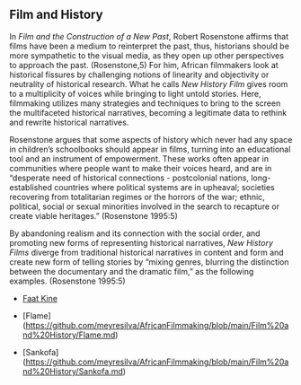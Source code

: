 

## Film and History

In *Film and the Construction of a New Past*, 
Robert Rosenstone affirms that films have been 
a medium to reinterpret the past, thus, 
historians should be more sympathetic to the 
visual media, as they open up other perspectives to
 approach the past. (Rosenstone,5) 
For him, African filmmakers look at historical fissures 
by challenging notions of linearity and objectivity or neutrality 
of historical research. What he calls *New History Film* 
gives room to a multiplicity of voices while bringing to light 
untold stories. Here, filmmaking utilizes many strategies and techniques
 to bring to the screen the multifaceted historical narratives, 
becoming a legitimate data to rethink and rewrite historical narratives. 

Rosenstone argues that some aspects of history
 which never had any space in children’s schoolbooks 
should appear in films, turning into an educational tool and 
an instrument of empowerment. These works often appear in communities 
where people want to make their voices heard, and are in 
“desperate need of historical connections -  postcolonial nations, 
long-established countries where political systems are in upheaval;
 societies recovering from totalitarian regimes or the horrors of the war; 
ethnic, political, social or sexual minorities involved in the search to 
recapture or create viable heritages.” (Rosenstone 1995:5)

By abandoning realism and its connection with the
 social order, and promoting new forms of representing historical
 narratives, *New History Films* diverge from traditional historical
 narratives in content and form and create new form of telling stories by 
“mixing genres, blurring the distinction between the documentary and the dramatic film,” as the following examples. 
 (Rosenstone 1995:5)
 

 
 - [Faat Kine](https://github.com/meyresilva/AfricanFilmmaking/blob/main/Film%20and%20History/FaatKine.md)
 
- [Flame] (https://github.com/meyresilva/AfricanFilmmaking/blob/main/Film%20and%20History/Flame.md)
 
- [Sankofa] (https://github.com/meyresilva/AfricanFilmmaking/blob/main/Film%20and%20History/Sankofa.md)
 
 
 
 
 
 
 
 
